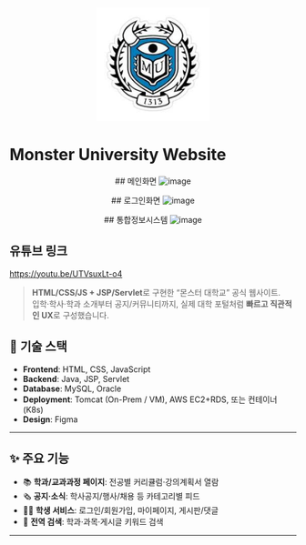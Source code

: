<p align="center">
  <img src="./images/github_readme_logo.jpg" alt="Monster University hero" width="200" />
</p>

# Monster University Website

<p align="center">
## 메인화면
  <img width="1147" height="775" alt="image" src="https://github.com/user-attachments/assets/ed7a1dcd-aa04-4880-b52c-c55ed160d378" /><br>
</p>
<p align="center">
## 로그인화면
  <img width="962" height="943" alt="image" src="https://github.com/user-attachments/assets/4cbdd60f-77e8-417e-8213-06b9f1cba353" /><br>
</p>
<p align="center">
## 통합정보시스템
  <img width="1407" height="951" alt="image" src="https://github.com/user-attachments/assets/9370ae3f-f78b-4846-8a84-8c6f4d7e0afb" /><br>
</p>

## 유튜브 링크
https://youtu.be/UTVsuxLt-o4

> **HTML/CSS/JS + JSP/Servlet**로 구현한 “몬스터 대학교” 공식 웹사이트.  
> 입학·학사·학과 소개부터 공지/커뮤니티까지, 실제 대학 포털처럼 **빠르고 직관적인 UX**로 구성했습니다.


## 🚀 기술 스택

- **Frontend**: HTML, CSS, JavaScript  
- **Backend**: Java, JSP, Servlet  
- **Database**: MySQL, Oracle  
- **Deployment**: Tomcat (On-Prem / VM), AWS EC2+RDS, 또는 컨테이너(K8s)  
- **Design**: Figma

---

## ✨ 주요 기능

- 📚 **학과/교과과정 페이지**: 전공별 커리큘럼·강의계획서 열람  
- 🗞 **공지·소식**: 학사공지/행사/채용 등 카테고리별 피드  
- 🧑‍🎓 **학생 서비스**: 로그인/회원가입, 마이페이지, 게시판/댓글  
- 🔎 **전역 검색**: 학과·과목·게시글 키워드 검색  

---


